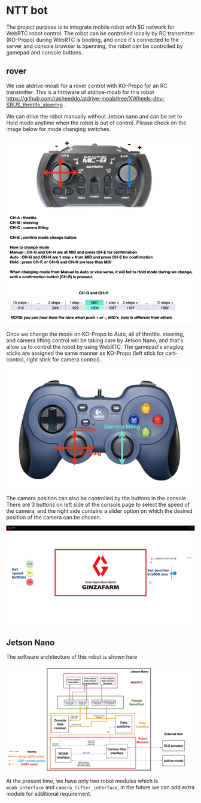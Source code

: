 # NTT bot

The project purpose is to integrate mobile robot with 5G network for WebRTC robot control. The robot can be controlled locally by RC transmitter (KO-Propo) during WebRTC is booting, and once it's connected to the server and console browser is openning, the robot can be controlled by gamepad and console buttons.

## rover
We use atdrive-moab for a rover control with KO-Propo for an RC transmitter. This is a firmware of atdrive-moab for this robot https://github.com/rasheeddo/atdrive-moab/tree/XWheels-dev-SBUS_throttle_steering .

We can drive the robot manually without Jetson nano and can be set to Hold mode anytime when the robot is out of control. Please check on the image below for mode changing switches.

![](images/kopropo.jpeg) 

Once we change the mode on KO-Propo to Auto, all of throttle. steering, and camera lifting control will be taking care by Jetson Nano, and that's allow us to control the robot by using WebRTC. The gamepad's anaglog sticks are assigned the same manner as KO-Propo (left stick for cart-control, right stick for camera control).

![](images/gamepad.jpeg) 

The camera position can also be controlled by the buttons in the console. There are 3 buttons on left side of the console page to select the speed of the camera, and the right side contains a slider option on which the desired position of the camera can be chosen.

![](images/console.jpeg) 


## Jetson Nano
The software architecture of this robot is shown here

![](images/diagram.jpeg) 

At the present time, we have only two robot modules which is `moab_interface` and `camera_lifter_interface`, in the future we can add extra module for additional requirement.
